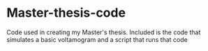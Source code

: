 # Master-thesis-code
Code used in creating my Master's thesis. Included is the code that simulates a basic voltamogram and a script that runs that code
